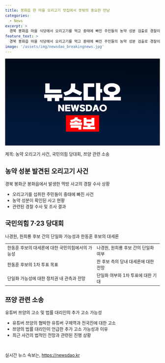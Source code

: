 ```yaml
---
title: 봉화읍 한 마을 오리고기 맛집에서 뜻밖의 중요한 만남
categories:
  - News
excerpt: >
  경북 봉화읍 마을 식당에서 오리고기를 먹고 중태에 빠진 주민들의 농약 성분 검출로 경찰이 수사에 착수했다. 한동훈 후보의 대세론이 굳건해지는 가운데, 나경원·원희룡 후보 간 단일화 여부가 주목받고 있으며, 유튜버 쯔양이 협박한 유튜버 구제역과 전국진을 고소한 가운데 추가 고소 가능성이 제기되고 있다.
feature_text: >
  경북 봉화읍 마을 식당에서 오리고기를 먹고 중태에 빠진 주민들의 농약 성분 검출로 경찰이 수사에 착수했다. 한동훈 후보의 대세론이 굳건해지는 가운데, 나경원·원희룡 후보 간 단일화 여부가 주목받고 있으며, 유튜버 쯔양이 협박한 유튜버 구제역과 전국진을 고소한 가운데 추가 고소 가능성이 제기되고 있다.
image: '/assets/img/newsdao_breakingnews.jpg'
---
```


<p><img src="/assets/img/newsdao_breakingnews.jpg" alt="pcversion 속보" /></p>

<p>제목: 농약 오리고기 사건, 국민의힘 당대회, 쯔양 관련 소송</p>

<h2 data-ke-size="size26">농약 성분 발견된 오리고기 사건</h2>

<p data-ke-size="size16">경북 봉화군 봉화읍에서 발생한 먹방 사고의 경찰 수사 상황</p>

<ul>
  <li>오리고기를 섭취한 주민들이 중태에 빠진 사건</li>
  <li>농약 성분이 확인된 사고 현황</li>
  <li>관련된 경찰 수사 및 조사 결과</li>
</ul>

<h2 data-ke-size="size26">국민의힘 7·23 당대회</h2>

<p data-ke-size="size16">나경원, 원희룡 후보 간의 단일화 가능성과 한동훈 후보의 대세론</p>

<table>
    <tr>
        <td>한동훈 후보의 대세론에 대한 국민의힘에서의 가능성</td>
        <td>나경원, 원희룡 후보 간의 단일화 여부</td>
    </tr>
    <tr>
        <td>한동훈 후보의 1차 투표 목표</td>
        <td>한 후보 측의 당내 대세론에 대한 전망</td>
    </tr>
    <tr>
        <td>단일화 가능성에 대한 정치권 내 관측과 전망</td>
        <td>단일화 여부와 1차 투표에 대한 기대</td>
    </tr>
</table>

<h2 data-ke-size="size26">쯔양 관련 소송</h2>

<p data-ke-size="size16">유튜버 쯔양의 고소 및 법률 대리인의 추가 고소 가능성</p>

<ul>
  <li>유튜버 쯔양의 협박한 유튜버 구제역과 전국진에 대한 고소</li>
  <li>쯔양의 법률 대리인이 언급한 추가 고소 가능성과 이유</li>
  <li>최근 사건의 법적인 전망과 관련된 진행 상황</li>
</ul>

<p data-ke-size="size16">&nbsp;</p>
실시간 뉴스 속보는, <a href="https://newsdao.kr" rel="dofollow">https://newsdao.kr</a>


